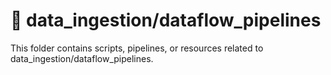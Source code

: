 # 📁 data_ingestion/dataflow_pipelines

This folder contains scripts, pipelines, or resources related to data_ingestion/dataflow_pipelines.
